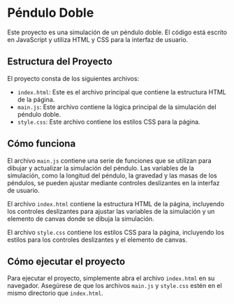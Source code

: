 # Péndulo Doble

Este proyecto es una simulación de un péndulo doble. El código está escrito en JavaScript y utiliza HTML y CSS para la interfaz de usuario.

## Estructura del Proyecto

El proyecto consta de los siguientes archivos:

- ``index.html``: Este es el archivo principal que contiene la estructura HTML de la página.
- ``main.js``: Este archivo contiene la lógica principal de la simulación del péndulo doble.
- ``style.css``: Este archivo contiene los estilos CSS para la página.

## Cómo funciona

El archivo ``main.js`` contiene una serie de funciones que se utilizan para dibujar y actualizar la simulación del péndulo. Las variables de la simulación, como la longitud del péndulo, la gravedad y las masas de los péndulos, se pueden ajustar mediante controles deslizantes en la interfaz de usuario.

El archivo ``index.html`` contiene la estructura HTML de la página, incluyendo los controles deslizantes para ajustar las variables de la simulación y un elemento de canvas donde se dibuja la simulación.

El archivo ``style.css`` contiene los estilos CSS para la página, incluyendo los estilos para los controles deslizantes y el elemento de canvas.

## Cómo ejecutar el proyecto

Para ejecutar el proyecto, simplemente abra el archivo ``index.html`` en su navegador. Asegúrese de que los archivos ``main.js`` y ``style.css`` estén en el mismo directorio que ``index.html``.